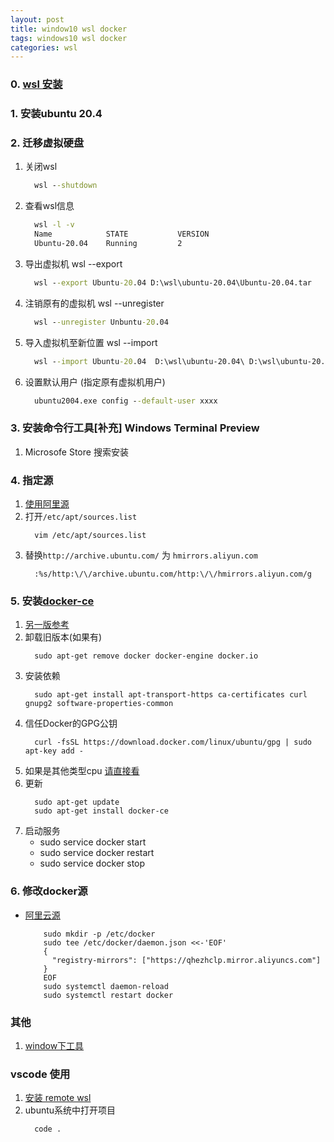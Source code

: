 ```yaml
---
layout: post
title: window10 wsl docker
tags: windows10 wsl docker
categories: wsl
---
```

> 
### 0. [wsl 安装](https://docs.microsoft.com/en-us/windows/wsl/install)
### 1. 安装ubuntu 20.4
### 2. 迁移虚拟硬盘
1. 关闭wsl
    ```bat
      wsl --shutdown
    ```
1. 查看wsl信息
    ```bat
      wsl -l -v
      Name            STATE           VERSION
      Ubuntu-20.04    Running         2
    ```
1. 导出虚拟机 wsl --export <DistroName> <PathtoTarArchive>
    ```bat
      wsl --export Ubuntu-20.04 D:\wsl\ubuntu-20.04\Ubuntu-20.04.tar
    ```
1. 注销原有的虚拟机  wsl --unregister <DistroName>
    ```bat
      wsl --unregister Unbuntu-20.04
    ```
1. 导入虚拟机至新位置 wsl --import <DistroName> <PathToDistroNewDirectory> <PathToTarArchive>
    ```bat
      wsl --import Ubuntu-20.04  D:\wsl\ubuntu-20.04\ D:\wsl\ubuntu-20.04\Ubuntu-20.04.tar
    ```
1. 设置默认用户 (指定原有虚拟机用户)
    ```bat
      ubuntu2004.exe config --default-user xxxx
    ```
### 3. 安装命令行工具[补充] Windows Terminal Preview 
1. Microsofe Store 搜索安装
### 4. 指定源
1. [使用阿里源](https://developer.aliyun.com/mirror/ubuntu?spm=a2c6h.13651102.0.0.20a61b11QBIo9k)
1. 打开```/etc/apt/sources.list```
    ```shell
      vim /etc/apt/sources.list
    ```
1. 替换```http://archive.ubuntu.com/``` 为 ```hmirrors.aliyun.com```
    ```shell
      :%s/http:\/\/archive.ubuntu.com/http:\/\/hmirrors.aliyun.com/g
    ```
### 5. 安装[docker-ce](https://mirrors.tuna.tsinghua.edu.cn/help/docker-ce/)
1. [另一版参考](https://www.codingwithcalvin.net/installing-docker-and-docker-compose-in-wsl2ubuntu-on-windows/)
1. 卸载旧版本(如果有)
    ```shell
      sudo apt-get remove docker docker-engine docker.io
    ```
1. 安装依赖
    ```
      sudo apt-get install apt-transport-https ca-certificates curl gnupg2 software-properties-common
    ```
1. 信任Docker的GPG公钥
    ```shell
      curl -fsSL https://download.docker.com/linux/ubuntu/gpg | sudo apt-key add -
    ```
1. 如果是其他类型cpu [请直接看](https://mirrors.tuna.tsinghua.edu.cn/help/docker-ce/)
1. 更新
    ```shell
      sudo apt-get update
      sudo apt-get install docker-ce
    ```
1. 启动服务
    - sudo service docker start
    - sudo service docker restart
    - sudo service docker stop

### 6. 修改docker源
  - [阿里云源](https://cr.console.aliyun.com/cn-hangzhou/instances/mirrors)
    ```
        sudo mkdir -p /etc/docker
        sudo tee /etc/docker/daemon.json <<-'EOF'
        {
          "registry-mirrors": ["https://qhezhclp.mirror.aliyuncs.com"]
        }
        EOF
        sudo systemctl daemon-reload
        sudo systemctl restart docker
    ```
### 其他
1. [window下工具](https://nickjanetakis.com/blog/a-linux-dev-environment-on-windows-with-wsl-2-docker-desktop-and-more)

### vscode 使用
1. [安装 remote wsl](https://marketplace.visualstudio.com/items?itemName=ms-vscode-remote.remote-wsl)
1. ubuntu系统中打开项目
    ```shell
      code .
    ```